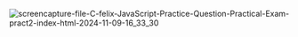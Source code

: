 ![screencapture-file-C-felix-JavaScript-Practice-Question-Practical-Exam-pract2-index-html-2024-11-09-16_33_30](https://github.com/user-attachments/assets/ef232ddb-8c19-4c5b-8b1b-36504509f502)
